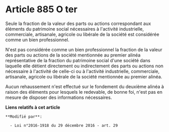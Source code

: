 # Article 885 O ter

Seule la fraction de la valeur des parts ou actions correspondant aux éléments du patrimoine social nécessaires à l'activité
industrielle, commerciale, artisanale, agricole ou libérale de la société est considérée comme un bien professionnel.

N'est pas considérée comme un bien professionnel la fraction de la valeur des parts ou actions de la société mentionnée au
premier alinéa représentative de la fraction du patrimoine social d'une société dans laquelle elle détient directement ou
indirectement des parts ou actions non nécessaire à l'activité de celle-ci ou à l'activité industrielle, commerciale,
artisanale, agricole ou libérale de la société mentionnée au premier alinéa.

Aucun rehaussement n'est effectué sur le fondement du deuxième alinéa à raison des éléments pour lesquels le redevable, de
bonne foi, n'est pas en mesure de disposer des informations nécessaires.

**Liens relatifs à cet article**

	**Modifié par**:

	  - Loi n°2016-1918 du 29 décembre 2016 - art. 29
